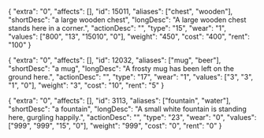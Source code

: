 {
"extra": "0",
"affects": [],
"id": 15011,
"aliases": ["chest", "wooden"],
"shortDesc": "a large wooden chest",
"longDesc": "A large wooden chest stands here in a corner.",
"actionDesc": "",
"type": "15",
"wear": "1",
"values": ["800", "13", "15010", "0"],
"weight": "450",
"cost": "400",
"rent": "100"
}

{
"extra": "0",
"affects": [],
"id": 12032,
"aliases": ["mug", "beer"],
"shortDesc": "a mug",
"longDesc": "A frosty mug has been left on the ground here.",
"actionDesc": "",
"type": "17",
"wear": "1",
"values": ["3", "3", "1", "0"],
"weight": "3",
"cost": "10",
"rent": "5"
}

{
"extra": "0",
"affects": [],
"id": 3113,
"aliases": ["fountain", "water"],
"shortDesc": "a fountain",
"longDesc": "A small white fountain is standing here, gurgling happily.",
"actionDesc": "",
"type": "23",
"wear": "0",
"values": ["999", "999", "15", "0"],
"weight": "999",
"cost": "0",
"rent": "0"
}
